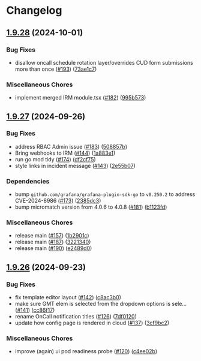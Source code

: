 # Changelog

## [1.9.28](https://github.com/grafana/irm/compare/grafana-oncall-app-v1.9.27...grafana-oncall-app-v1.9.28) (2024-10-01)


### Bug Fixes

* disallow oncall schedule rotation layer/overrides CUD form submissions more than once ([#193](https://github.com/grafana/irm/issues/193)) ([73ae1c7](https://github.com/grafana/irm/commit/73ae1c7d78474b42b9eb4305416828afeb04fa3a))


### Miscellaneous Chores

* implement merged IRM module.tsx ([#182](https://github.com/grafana/irm/issues/182)) ([995b573](https://github.com/grafana/irm/commit/995b5732493aabc226cd62b9ca52a1e582ef5878))

## [1.9.27](https://github.com/grafana/irm/compare/grafana-oncall-app-v1.9.26...grafana-oncall-app-v1.9.27) (2024-09-26)


### Bug Fixes

* address RBAC Admin issue ([#183](https://github.com/grafana/irm/issues/183)) ([508857b](https://github.com/grafana/irm/commit/508857b719641ce405910bb1b110dec62f1a7af5))
* Bring webhooks to IRM ([#144](https://github.com/grafana/irm/issues/144)) ([1a883e1](https://github.com/grafana/irm/commit/1a883e1e44fe154ec0a7d36fa8183444fb90c773))
* run go mod tidy ([#174](https://github.com/grafana/irm/issues/174)) ([df2cf75](https://github.com/grafana/irm/commit/df2cf75ac5d4f57661af722f4785ef4996644bbc))
* style links in incident message ([#143](https://github.com/grafana/irm/issues/143)) ([2e55b07](https://github.com/grafana/irm/commit/2e55b07c1069cebfb30ba944b1c0b6f7dbfb1bad))


### Dependencies

* bump `github.com/grafana/grafana-plugin-sdk-go` to `v0.250.2` to address CVE-2024-8986 ([#173](https://github.com/grafana/irm/issues/173)) ([2385dc3](https://github.com/grafana/irm/commit/2385dc39e0108ca8ee4047046a34a735d1598ec8))
* bump micromatch version from 4.0.6 to 4.0.8 ([#181](https://github.com/grafana/irm/issues/181)) ([b1123fd](https://github.com/grafana/irm/commit/b1123fd8d54db080eb90c9959494a3bd00a89540))


### Miscellaneous Chores

* release main ([#157](https://github.com/grafana/irm/issues/157)) ([1b2901c](https://github.com/grafana/irm/commit/1b2901c952cc8e82f94becfa44db146fc0abe076))
* release main ([#187](https://github.com/grafana/irm/issues/187)) ([3221340](https://github.com/grafana/irm/commit/3221340148ac972ed32cd16194a5eaf3cc29db3d))
* release main ([#190](https://github.com/grafana/irm/issues/190)) ([e2489d0](https://github.com/grafana/irm/commit/e2489d0a31c4ac80dc72dca57c42eb3068fa4661))

## [1.9.26](https://github.com/grafana/irm/compare/grafana-oncall-app-v1.9.25...grafana-oncall-app-v1.9.26) (2024-09-23)


### Bug Fixes

* fix template editor layout ([#142](https://github.com/grafana/irm/issues/142)) ([c8ac3b0](https://github.com/grafana/irm/commit/c8ac3b0f60cb5472fb93b59255ca30bc8ba64653))
* make sure GMT elem is selected from the dropdown options is sele… ([#141](https://github.com/grafana/irm/issues/141)) ([cc86f17](https://github.com/grafana/irm/commit/cc86f1751f7378d981d6e60a20cef746f090f1df))
* rename OnCall notification titles ([#126](https://github.com/grafana/irm/issues/126)) ([7df0120](https://github.com/grafana/irm/commit/7df01208271b29640939730375d035b5d5a13f98))
* update how config page is rendered in cloud ([#137](https://github.com/grafana/irm/issues/137)) ([3cf9bc2](https://github.com/grafana/irm/commit/3cf9bc23bee92dd8dde77fe225efebaeaf38a233))


### Miscellaneous Chores

* improve (again) ui pod readiness probe ([#120](https://github.com/grafana/irm/issues/120)) ([c4ee02b](https://github.com/grafana/irm/commit/c4ee02b5253a7cfaf983518c6475f6207a66e253))
